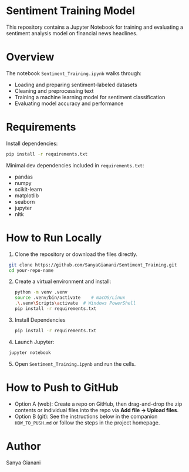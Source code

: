 # Sentiment Training Model

This repository contains a Jupyter Notebook for training and evaluating a sentiment analysis model on financial news headlines.

# Overview
The notebook `Sentiment_Training.ipynb` walks through:
- Loading and preparing sentiment-labeled datasets
- Cleaning and preprocessing text
- Training a machine learning model for sentiment classification
- Evaluating model accuracy and performance

# Requirements
Install dependencies:
```bash
pip install -r requirements.txt
```

Minimal dev dependencies included in `requirements.txt`:
- pandas
- numpy
- scikit-learn
- matplotlib
- seaborn
- jupyter
- nltk


# How to Run Locally

1. Clone the repository or download the files directly.
  ```bash
   git clone https://github.com/SanyaGianani/Sentiment_Training.git
   cd your-repo-name
   ```
2. Create a virtual environment and install:
   ```bash
   python -m venv .venv
   source .venv/bin/activate    # macOS/Linux
   .\.venv\Scripts\activate  # Windows PowerShell
   pip install -r requirements.txt
   ```
3. Install Dependencies
   ```bash
   pip install -r requirements.txt
    ```
4. Launch Jupyter:
  ```bash
   jupyter notebook
   ```
5. Open `Sentiment_Training.ipynb` and run the cells.

# How to Push to GitHub 
- Option A (web): Create a repo on GitHub, then drag-and-drop the zip contents or individual files into the repo via **Add file → Upload files**.
- Option B (git): See the instructions below in the companion `HOW_TO_PUSH.md` or follow the steps in the project homepage.


# Author
Sanya Gianani
